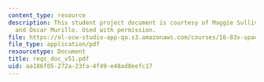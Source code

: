 ```yaml
---
content_type: resource
description: This student project document is courtesy of Maggie Sullivan, Leah Soffer,
  and Oscar Murillo. Used with permission.
file: https://ol-ocw-studio-app-qa.s3.amazonaws.com/courses/16-83x-space-systems-engineering-spring-2002-spring-2003/aa186f05272a23fa4f49e48ad8eefc17_reqs_doc_v51.pdf
file_type: application/pdf
resourcetype: Document
title: reqs_doc_v51.pdf
uid: aa186f05-272a-23fa-4f49-e48ad8eefc17
---
```

